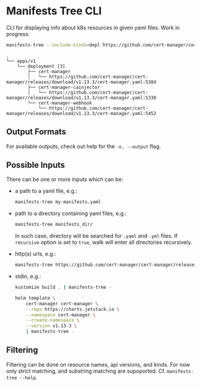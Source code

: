 # Manifests Tree CLI

CLI for displaying info about k8s resources in given yaml files. Work in progress.

```bash
manifests-tree --include-kinds=depl https://github.com/cert-manager/cert-manager/releases/download/v1.13.3/cert-manager.yaml 
```
```
.
└── apps/v1
    └── deployment [3]
        ├── cert-manager
        │   └── https://github.com/cert-manager/cert-manager/releases/download/v1.13.3/cert-manager.yaml:5384
        ├── cert-manager-cainjector
        │   └── https://github.com/cert-manager/cert-manager/releases/download/v1.13.3/cert-manager.yaml:5330
        └── cert-manager-webhook
            └── https://github.com/cert-manager/cert-manager/releases/download/v1.13.3/cert-manager.yaml:5452
```

## Output Formats

For available outputs, check out help for the `-o, --output` flag.

## Possible Inputs

There can be one or more inputs which can be:

* a path to a yaml file, e.g.:

    ```bash
    manifests-tree my-manifests.yaml
    ```

* path to a directory containing yaml files, e.g.:

    ```bash
    manifests-tree manifests_dir/
    ```

    In such case, directory will be searched for `.yaml` and `.yml` files. If `recursive` option is set to `true`, walk will enter all directories recursively.

* http(s) urls, e.g.:

    ```bash
    manifests-tree https://github.com/cert-manager/cert-manager/releases/download/v1.13.3/cert-manager.yaml
    ```

* stdin, e.g.:

    ```bash
    kustomize build . | manifests-tree -
    ```

    ```bash
    helm template \
        cert-manager cert-manager \
        --repo https://charts.jetstack.io \
        --namespace cert-manager \
        --create-namespace \
        --version v1.13.3 \
        | manifests-tree -
    ```

## Filtering

Filtering can be done on resource names, api versions, and kinds. For now only strict matching, and substring matching are supoported. Cf. `manifests-tree --help`.
